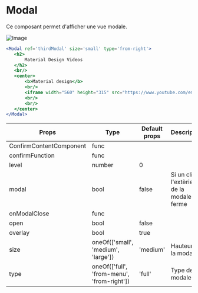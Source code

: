 # Modal

Ce composant permet d'afficher une vue modale.

![Image](https://github.com/get-focus/focus-components/blob/doc-input-radio/src/modal/example/capture.png?raw=true)

```jsx
<Modal ref='thirdModal' size='small' type='from-right'>
   <h2>
       Material Design Videos
   </h2>
   <br/>
   <center>
       <b>Material design</b>
       <br/>
       <iframe width="560" height="315" src="https://www.youtube.com/embed/Q8TXgCzxEnw" frameborder="0" allowfullscreen></iframe>
       <br/>
       <br/>
   </center>
</Modal>
```

| Props | Type | Default props | Description |
|---|---|---|---|
| ConfirmContentComponent | func |  | |
| confirmFunction | func | | |
| level | number | 0 | |
| modal | bool | false | Si un clic à l'extèrieure de la modale la ferme |
| onModalClose | func |  | |
| open | bool | false | |
| overlay | bool | true | |
| size | oneOf(['small', 'medium', 'large']) | 'medium' | Hauteur de la modale |
| type | oneOf(['full', 'from-menu', 'from-right']) | 'full' | Type de modale|
